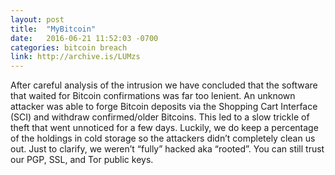 ```yaml
---
layout: post
title:  "MyBitcoin"
date:   2016-06-21 11:52:03 -0700
categories: bitcoin breach
link: http://archive.is/LUMzs
---
```

After careful analysis of the intrusion we have concluded that the software that waited for Bitcoin confirmations was far too lenient. An unknown attacker was able to forge Bitcoin deposits via the Shopping Cart Interface (SCI) and withdraw confirmed/older Bitcoins. This led to a slow trickle of theft that went unnoticed for a few days. Luckily, we do keep a percentage of the holdings in cold storage so the attackers didn’t completely clean us out. Just to clarify, we weren’t “fully” hacked aka “rooted”. You can still trust our PGP, SSL, and Tor public keys.
